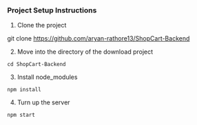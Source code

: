 ### Project Setup Instructions

1. Clone the project

git clone https://github.com/aryan-rathore13/ShopCart-Backend


2. Move into the directory of the download project

```
cd ShopCart-Backend

```

3. Install node_modules
```
npm install
```

4. Turn up the server

```
npm start
```